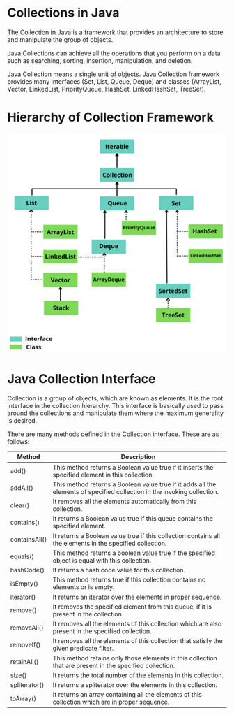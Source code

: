 # Collections in Java
The Collection in Java is a framework that provides an architecture to store and manipulate the group of objects.

Java Collections can achieve all the operations that you perform on a data such as searching, sorting, insertion, manipulation, and deletion.

Java Collection means a single unit of objects. Java Collection framework provides many interfaces (Set, List, Queue, Deque) and classes (ArrayList, Vector, LinkedList, PriorityQueue, HashSet, LinkedHashSet, TreeSet).

# Hierarchy of Collection Framework
![Iterable](/Collections/image/1.png)

# Java Collection Interface
Collection is a group of objects, which are known as elements. It is the root interface in the collection hierarchy. This interface is basically used to pass around the collections and manipulate them where the maximum generality is desired.

There are many methods defined in the Collection interface. These are as follows:

| Method |	Description |
| ------ | ----------- |
| add() |	This method returns a Boolean value true if it inserts the specified element in this collection. |
| addAll() |	This method returns a Boolean value true if it adds all the elements of specified collection in the invoking collection. |
| clear() |	It removes all the elements automatically from this collection. |
| contains() |	It returns a Boolean value true if this queue contains the specified element. |
| containsAll() |	It returns a Boolean value true if this collection contains all the elements in the specified collection. |
| equals() |	This method returns a boolean value true if the specified object is equal with this collection. |
| hashCode() |	It returns a hash code value for this collection. |
| isEmpty() |	This method returns true if this collection contains no elements or is empty. |
| iterator() |	It returns an iterator over the elements in proper sequence. |
| remove() |	It removes the specified element from this queue, if it is present in the collection. |
| removeAll() |	It removes all the elements of this collection which are also present in the specified collection. |
| removeIf() |	It removes all the elements of this collection that satisfy the given predicate filter. |
| retainAll() |	This method retains only those elements in this collection that are present in the specified collection. |
| size() |	It returns the total number of the elements in this collection. |
| spliterator() |	It returns a spliterator over the elements in this collection. |
| toArray() |	It returns an array containing all the elements of this collection which are in proper sequence. |
